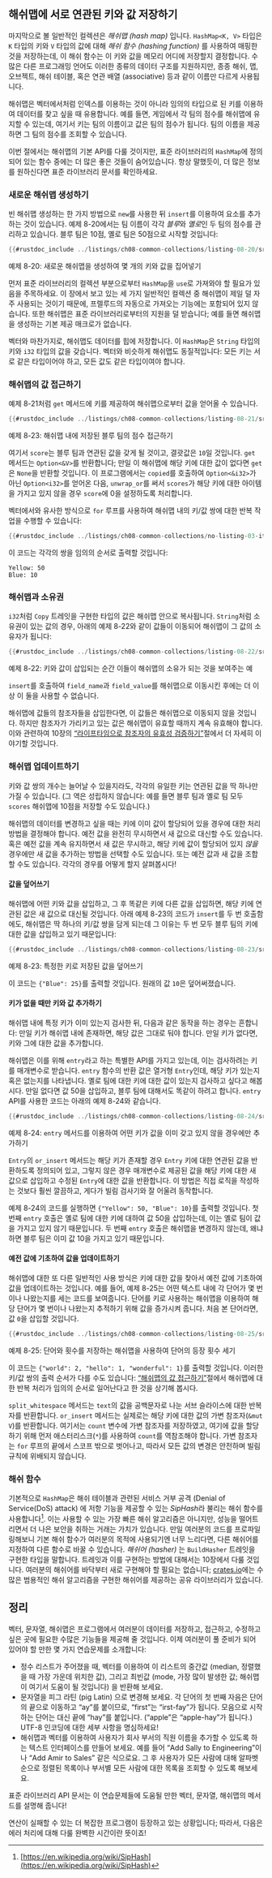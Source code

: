 ## 해쉬맵에 서로 연관된 키와 값 저장하기

마지막으로 볼 일반적인 컬렉션은 *해쉬맵 (hash map)* 입니다. `HashMap<K, V>` 타입은 `K`
타입의 키와 `V` 타입의 값에 대해 *해쉬 함수 (hashing function)* 를 사용하여
매핑한 것을 저장하는데, 이 해쉬 함수는 이 키와 값을 메모리 어디에 저장할지
결정합니다. 수많은 다른 프로그래밍 언어도 이러한 종류의 데이터 구조를
지원하지만, 종종 해쉬, 맵, 오브젝트, 해쉬 테이블, 혹은 연관
배열 (associative) 등과 같이 이름만 다르게 사용됩니다.

해쉬맵은 벡터에서처럼 인덱스를 이용하는 것이 아니라 임의의 타입으로
된 키를 이용하여 데이터를 찾고 싶을 때 유용합니다. 예를 들면, 게임에서
각 팀의 점수를 해쉬맵에 유지할 수 있는데, 여기서 키는 팀의 이름이고 값은
팀의 점수가 됩니다. 팀의 이름을 제공하면 그 팀의 점수를 조회할 수
있습니다.

이번 절에서는 해쉬맵의 기본 API를 다룰 것이지만, 표준 라이브러리의 `HashMap`에
정의되어 있는 함수 중에는 더 많은 좋은 것들이 숨어있습니다. 항상 말했듯이, 더 많은
정보를 원하신다면 표준 라이브러리 문서를 확인하세요.

### 새로운 해쉬맵 생성하기

빈 해쉬맵 생성하는 한 가지 방법으로 `new`를 사용한 뒤 `insert`를 이용하여 요소를
추가하는 것이 있습니다. 예제 8-20에서는 팀 이름이 각각 *블루*와 *옐로*인
두 팀의 점수를 관리하고 있습니다. 블루 팀은 10점, 옐로 팀은 50점으로 시작할
것입니다:

```rust
{{#rustdoc_include ../listings/ch08-common-collections/listing-08-20/src/main.rs:here}}
```

<span class="caption">예제 8-20: 새로운 해쉬맵을 생성하여 몇 개의 키와 값을
집어넣기</span>

먼저 표준 라이브러리의 컬렉션 부분으로부터 `HashMap`을 `use`로 가져와야 할
필요가 있음을 주목하세요. 이 장에서 보고 있는 세 가지 일반적인 컬렉션 중
해쉬맵이 제일 덜 자주 사용되는 것이기 때문에, 프렐루드의 자동으로
가져오는 기능에는 포함되어 있지 않습니다. 또한 해쉬맵은 표준 라이브러리로부터의
지원을 덜 받습니다; 예를 들면 해쉬맵을 생성하는 기본 제공 매크로가 없습니다.

벡터와 마찬가지로, 해쉬맵도 데이터를 힙에 저장합니다. 이 `HashMap`은
`String` 타입의 키와 `i32` 타입의 값을 갖습니다. 벡터와 비슷하게 해쉬맵도
동질적입니다: 모든 키는 서로 같은 타입이어야 하고, 모든 값도 같은 타입이여야
합니다.

### 해쉬맵의 값 접근하기

예제 8-21처럼 `get` 메서드에 키를 제공하여 해쉬맵으로부터 값을
얻어올 수 있습니다.

```rust
{{#rustdoc_include ../listings/ch08-common-collections/listing-08-21/src/main.rs:here}}
```

<span class="caption">예제 8-23: 해쉬맵 내에 저장된 블루 팀의 점수
접근하기</span>

여기서 `score`는 블루 팀과 연관된 값을 갖게 될 것이고, 결괏값은
`10`일 것입니다. `get` 메서드는 `Option<&V>`를 반환합니다; 만일 이
해쉬맵에 해당 키에 대한 값이 없다면 `get`은 `None`을 반환할 것입니다.
이 프로그램에서는 `copied`를 호출하여 `Option<&i32>`가 아닌 `Option<i32>`를
얻어온 다음, `unwrap_or`를 써서 `scores`가 해당 키에 대한
아이템을 가지고 있지 않을 경우 `score`에 0을 설정하도록 처리합니다.

벡터에서와 유사한 방식으로 `for` 루프를 사용하여 해쉬맵 내의
키/값 쌍에 대한 반복 작업을 수행할 수 있습니다:

```rust
{{#rustdoc_include ../listings/ch08-common-collections/no-listing-03-iterate-over-hashmap/src/main.rs:here}}
```

이 코드는 각각의 쌍을 임의의 순서로 출력할 것입니다:

```text
Yellow: 50
Blue: 10
```

### 해쉬맵과 소유권

`i32`처럼 `Copy` 트레잇을 구현한 타입의 값은 해쉬맵 안으로
복사됩니다. `String`처럼 소유권이 있는 값의 경우, 아래의 예제 8-22와
같이 값들이 이동되어 해쉬맵이 그 값의 소유자가 됩니다:

```rust
{{#rustdoc_include ../listings/ch08-common-collections/listing-08-22/src/main.rs:here}}
```

<span class="caption">예제 8-22: 키와 값이 삽입되는 순간 이들이 해쉬맵의
소유가 되는 것을 보여주는 예</span>

`insert`를 호출하여 `field_name`과 `field_value`를 해쉬맵으로 이동시킨 후에는
더 이상 이 둘을 사용할 수 없습니다.

해쉬맵에 값들의 참조자들을 삽입한다면, 이 값들은 해쉬맵으로
이동되지 않을 것입니다. 하지만 참조자가 가리키고 있는 값은
해쉬맵이 유효할 때까지 계속 유효해야 합니다.
이와 관련하여 10장의
[“라이프타임으로 참조자의 유효성 검증하기”][validating-references-with-lifetimes]<!-- ignore -->절에서
더 자세히 이야기할 것입니다.

### 해쉬맵 업데이트하기

키와 값 쌍의 개수는 늘어날 수 있을지라도, 각각의 유일한 키는 연관된
값을 딱 하나만 가질 수 있습니다. (그 역은 성립하지 않습니다: 예를 들면
블루 팀과 옐로 팀 모두 `scores` 해쉬맵에 10점을 저장할 수도
있습니다.)

해쉬맵의 데이터를 변경하고 싶을 때는 키에 이미 값이 할당되어 있을
경우에 대한 처리 방법을 결정해야 합니다. 예전 값을 완전히 무시하면서
새 값으로 대신할 수도 있습니다. 혹은 예전 값을 계속 유지하면서
새 값은 무시하고, 해당 키에 값이 할당되어 있지 *않을* 경우에만 새 값을
추가하는 방법을 선택할 수도 있습니다. 또는 예전 값과 새 값을 조합할 수도
있습니다. 각각의 경우를 어떻게 할지 살펴봅시다!

#### 값을 덮어쓰기

해쉬맵에 어떤 키와 값을 삽입하고, 그 후 똑같은 키에 다른 값을 삽입하면,
해당 키에 연관된 값은 새 값으로 대신될 것입니다. 아래 예제 8-23의 코드가
`insert`를 두 번 호출함에도, 해쉬맵은 딱 하나의 키/값 쌍을 담게 되는데
그 이유는 두 번 모두 블루 팀의 키에 대한 값을 삽입하고 있기
때문입니다:

```rust
{{#rustdoc_include ../listings/ch08-common-collections/listing-08-23/src/main.rs:here}}
```

<span class="caption">예제 8-23: 특정한 키로 저장된 값을
덮어쓰기</span>

이 코드는 `{"Blue": 25}`를 출력할 것입니다. 원래의 값 `10`은
덮어써졌습니다.

<!-- Old headings. Do not remove or links may break. -->
<a id="only-inserting-a-value-if-the-key-has-no-value"></a>

#### 키가 없을 때만 키와 값 추가하기

해쉬맵 내에 특정 키가 이미 있는지 검사한 뒤, 다음과 같은 동작을
하는 경우는 흔합니다: 만일 키가 해쉬맵 내에 존재하면, 해당 값은
그대로 둬야 합니다. 만일 키가 없다면, 키와 그에 대한 값을
추가합니다.

해쉬맵은 이를 위해 `entry`라고 하는 특별한 API를 가지고 있는데,
이는 검사하려는 키를 매개변수로 받습니다. `entry` 함수의 반환
값은 열거형 `Entry`인데, 해당 키가 있는지 혹은 없는지를 나타냅니다.
옐로 팀에 대한 키에 대한 값이 있는지 검사하고 싶다고 해봅시다.
만일 없다면 값 50을 삽입하고, 블루 팀에 대해서도 똑같이 하려고
합니다. `entry` API를 사용한 코드는 아래의 예제 8-24와 같습니다.

```rust
{{#rustdoc_include ../listings/ch08-common-collections/listing-08-24/src/main.rs:here}}
```

<span class="caption">예제 8-24: `entry` 메서드를 이용하여 어떤 키가 값을
이미 갖고 있지 않을 경우에만 추가하기</span>

`Entry`의 `or_insert` 메서드는 해당 키가 존재할 경우 `Entry` 키에
대한 연관된 값을 반환하도록 정의되어 있고, 그렇지 않은 경우 매개변수로 제공된
값을 해당 키에 대한 새 값으로 삽입하고 수정된 `Entry`에 대한 값을 반환합니다.
이 방법은 직접 로직을 작성하는 것보다 훨씬 깔끔하고, 게다가 빌림 검사기와 잘
어울려 동작합니다.

예제 8-24의 코드를 실행하면 `{"Yellow": 50, "Blue": 10}`를 출력할 것입니다.
첫 번째 `entry` 호출은 옐로 팀에 대한 키에 대하여 값 50을 삽입하는데, 이는
옐로 팀이 값을 가지고 있지 않기 때문입니다. 두 번째 `entry` 호출은 해쉬맵을
변경하지 않는데, 왜냐하면 블루 팀은 이미 값 10을 가지고 있기
때문입니다.

#### 예전 값에 기초하여 값을 업데이트하기

해쉬맵에 대한 또 다른 일반적인 사용 방식은 키에 대한 값을 찾아서 예전 값에
기초하여 값을 업데이트하는 것입니다. 예를 들어, 예제 8-25는 어떤 텍스트
내에 각 단어가 몇 번이나 나왔는지를 세는 코드를 보여줍니다. 단어를 키로
사용하는 해쉬맵을 이용하여 해당 단어가 몇 번이나 나왔는지 추적하기 위해
값을 증가시켜 줍니다. 처음 본 단어라면, 값 `0`을 삽입할
것입니다.

```rust
{{#rustdoc_include ../listings/ch08-common-collections/listing-08-25/src/main.rs:here}}
```

<span class="caption">예제 8-25: 단어와 횟수를 저장하는 해쉬맵을 사용하여
단어의 등장 횟수 세기</span>

이 코드는 `{"world": 2, "hello": 1, "wonderful": 1}`를 출력할 것입니다.
이러한 키/값 쌍의 출력 순서가 다를 수도 있습니다:
[“해쉬맵의 값 접근하기”][access]<!-- ignore -->절에서 해쉬맵에 대한
반복 처리가 임의의 순서로 일어난다고 한 것을 상기해 봅시다.

`split_whitespace` 메서드는 `text`의 값을 공백문자로 나눈 서브 슬라이스에
대한 반복자를 반환합니다. `or_insert` 메서드는 실제로는 해당 키에 대한 값의
가변 참조자(`&mut V`)를 반환합니다. 여기서는 `count` 변수에 가변 참조자를
저장하였고, 여기에 값을 할당하기 위해 먼저 애스터리스크(`*`)를 사용하여
`count`를 역참조해야 합니다. 가변 참조자는 `for` 루프의 끝에서 스코프
밖으로 벗어나고, 따라서 모든 값의 변경은 안전하며 빌림 규칙에 위배되지
않습니다.

### 해쉬 함수

기본적으로 `HashMap`은 해쉬 테이블과 관련된 서비스 거부 공격 (Denial
of Service(DoS) attack) 에 저항 기능을 제공할 수 있는 *SipHash*라
불리는 해쉬 함수를 사용합니다[^siphash]<!-- ignore -->. 이는 사용할
수 있는 가장 빠른 해쉬 알고리즘은 아니지만, 성능을 떨어트리면서 더 나은
보안을 취하는 거래는 가치가 있습니다. 만일 여러분의 코드를 프로파일링해보니
기본 해쉬 함수가 여러분의 목적에 사용되기엔 너무 느리다면,
다른 해쉬어를 지정하여 다른 함수로 바꿀 수 있습니다. *해쉬어 (hasher)* 는
`BuildHasher` 트레잇을 구현한 타입을 말합니다. 트레잇과 이를 구현하는 방법에
대해서는 10장에서 다룰 것입니다. 여러분의 해쉬어를 바닥부터 새로 구현해야
할 필요는 없습니다; [crates.io](https://crates.io/)<!-- ignore-->에는
수많은 범용적인 해쉬 알고리즘을 구현한 해쉬어를 제공하는 공유 라이브러리가
있습니다.

[^siphash]: [https://en.wikipedia.org/wiki/SipHash](https://en.wikipedia.org/wiki/SipHash)

## 정리

벡터, 문자열, 해쉬맵은 프로그램에서 여러분이 데이터를 저장하고,
접근하고, 수정하고 싶은 곳에 필요한 수많은 기능들을 제공해 줄 것입니다.
이제 여러분이 풀 준비가 되어 있어야 할 만한 몇 가지 연습문제를 소개합니다:

* 정수 리스트가 주어졌을 때, 벡터를 이용하여 이 리스트의 중간값 (median,
  정렬했을 때 가장 가운데 위치한 값), 그리고 최빈값 (mode, 가장 많이 발생한
  값; 해쉬맵이 여기서 도움이 될 것입니다) 을 반환해 보세요.
* 문자열을 피그 라틴 (pig Latin) 으로 변경해 보세요. 각 단어의 첫 번째 자음은
  단어의 끝으로 이동하고 “ay”를 붙이므로, “first”는 “irst-fay”가 됩니다.
  모음으로 시작하는 단어는 대신 끝에 “hay”를 붙입니다. (“apple”은 “apple-hay”가
  됩니다.) UTF-8 인코딩에 대한 세부 사항을 명심하세요!
* 해쉬맵과 벡터를 이용하여 사용자가 회사 부서의 직원 이름을 추가할 수
  있도록 하는 텍스트 인터페이스를 만들어 보세요. 예를 들어 “Add Sally
  to Engineering”이나 “Add Amir to Sales” 같은 식으로요. 그 후 사용자가
  모든 사람에 대해 알파벳 순으로 정렬된 목록이나 부서별 모든 사람에 대한 목록을
  조회할 수 있도록 해보세요.

표준 라이브러리 API 문서는 이 연습문제들에 도움될 만한 벡터, 문자열,
해쉬맵의 메서드를 설명해 줍니다!

연산이 실패할 수 있는 더 복잡한 프로그램이 등장하고 있는 상황입니다;
따라서, 다음은 에러 처리에 대해 다룰 완벽한 시간이란 뜻이죠!

[validating-references-with-lifetimes]:
ch10-03-lifetime-syntax.html#validating-references-with-lifetimes
[access]: #accessing-values-in-a-hash-map
